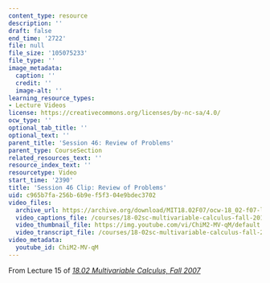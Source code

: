 ```yaml
---
content_type: resource
description: ''
draft: false
end_time: '2722'
file: null
file_size: '105075233'
file_type: ''
image_metadata:
  caption: ''
  credit: ''
  image-alt: ''
learning_resource_types:
- Lecture Videos
license: https://creativecommons.org/licenses/by-nc-sa/4.0/
ocw_type: ''
optional_tab_title: ''
optional_text: ''
parent_title: 'Session 46: Review of Problems'
parent_type: CourseSection
related_resources_text: ''
resource_index_text: ''
resourcetype: Video
start_time: '2390'
title: 'Session 46 Clip: Review of Problems'
uid: c965b7fa-256b-6b9e-f5f3-04e9bdec3702
video_files:
  archive_url: https://archive.org/download/MIT18.02F07/ocw-18_02-f07-lec15_300k.mp4
  video_captions_file: /courses/18-02sc-multivariable-calculus-fall-2010/ChiM2-MV-qM_captions.vtt
  video_thumbnail_file: https://img.youtube.com/vi/ChiM2-MV-qM/default.jpg
  video_transcript_file: /courses/18-02sc-multivariable-calculus-fall-2010/ChiM2-MV-qM_transcript.pdf
video_metadata:
  youtube_id: ChiM2-MV-qM
---
```

From Lecture 15 of [_18.02 Multivariable Calculus, Fall 2007_](/courses/18-02-multivariable-calculus-fall-2007/video_galleries/video-lectures)